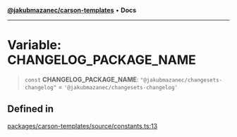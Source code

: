 [**@jakubmazanec/carson-templates**](../README.md) • **Docs**

---

# Variable: CHANGELOG_PACKAGE_NAME

> `const` **CHANGELOG_PACKAGE_NAME**: `"@jakubmazanec/changesets-changelog"` =
> `'@jakubmazanec/changesets-changelog'`

## Defined in

[packages/carson-templates/source/constants.ts:13](https://github.com/jakubmazanec/tools/blob/e8e1a063ee4a3ba5413ab6c19f760853c220a8ce/packages/carson-templates/source/constants.ts#L13)
